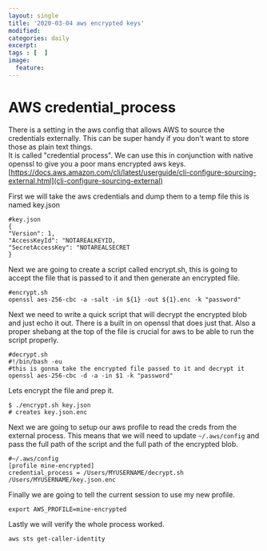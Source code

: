 ```yaml
---
layout: single
title: '2020-03-04 aws encrypted keys'
modified:
categories: daily
excerpt:
tags : [  ]
image:
  feature:
---
```

# AWS credential_process
There is a setting in the aws config that allows AWS to source the credentials externally.   This can be super handy if you don't want to store those as plain text things.  
It is called "credential process".  We can use this in conjunction with  native openssl to give you a poor mans encrypted aws keys.  
[https://docs.aws.amazon.com/cli/latest/userguide/cli-configure-sourcing-external.html](cli-configure-sourcing-external) 

First we will take the aws credentials and dump them to a temp file this is named key.json  
```
#key.json
{ 
"Version": 1, 
"AccessKeyId": "NOTAREALKEYID, 
"SecretAccessKey": "NOTAREALSECRET
}
```  
Next we are going to create a script called encrypt.sh, this is going to accept the file that is passed to it and then generate an encrypted file.  
```
#encrypt.sh
openssl aes-256-cbc -a -salt -in ${1} -out ${1}.enc -k "password"
```  
Next we need to write a quick script that will decrypt the encrypted blob and just echo it out.  There is a built in on openssl that does just that.  Also a proper shebang at the top of the file is crucial for aws to be able to run the script properly.  
```
#decrypt.sh
#!/bin/bash -eu
#this is gonna take the encrypted file passed to it and decrypt it
openssl aes-256-cbc -d -a -in $1 -k "password"
```  
Lets encrypt the file and prep it.  
```
$ ./encrypt.sh key.json
# creates key.json.enc
```  
Next we are going to setup our aws profile to read the creds from the external process.  This means that we will need to update `~/.aws/config` and pass the full path of the script and the full path of the encrypted blob.  
```
#~/.aws/config
[profile mine-encrypted]
credential_process = /Users/MYUSERNAME/decrypt.sh /Users/MYUSERNAME/key.json.enc
```   
Finally we are going to tell the current session to use my new profile.  
```
export AWS_PROFILE=mine-encrypted
```  
Lastly we will verify the whole process worked.   
```
aws sts get-caller-identity
```
